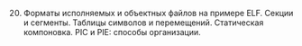 20. Форматы исполняемых и объектных файлов на примере ELF. Секции и сегменты.  Таблицы символов и перемещений. Статическая компоновка. PIC и PIE: способы организации.
